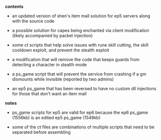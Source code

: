 **contents**

* an updated version of shen's item mall solution for ep5 servers along with the source code

* a possible solution for capes being enchanted via client modification (likely accompanied by packet injection)

* some ct scripts that help solve issues with rune skill cutting, the skill cooldown exploit, and prevent the stealth exploit

* a modification that will remove the code that keeps guards from detecting a character in stealth mode

* a ps_game script that will prevent the service from crashing if a gm dismounts while invisible (reported by two admins)

* an ep5 ps_game that has been reversed to have no custom dll injections for those that don't want an item mall

**notes** 

* ps_game scripts for ep5 are valid for ep6 because the ep6 ps_game (1556kb) is an edited ep5 ps_game (1549kb)

* some of the ct files are combinations of multiple scripts that need to be separated before assembling
